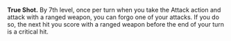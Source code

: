 **True Shot.** By 7th level, once per turn when you take the Attack action and attack with a ranged weapon, you can forgo one of your attacks. If you do so, the next hit you score with a ranged weapon before the end of your turn is a critical hit.

